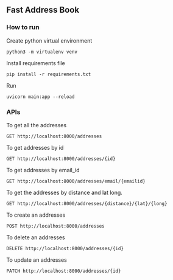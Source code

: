 ## Fast Address Book

### How to run
Create python virtual environment 
```
python3 -m virtualenv venv
```
Install requirements file 
```
pip install -r requirements.txt
```

Run
```
uvicorn main:app --reload
```

### APIs
To get all the addresses
```
GET http://localhost:8000/addresses
```
To get addresses by id
```
GET http://localhost:8000/addresses/{id}
```
To get addresses by email_id
```
GET http://localhost:8000/addresses/email/{emailid}
```
To get the addresses by distance and lat long.
```
GET http://localhost:8000/addresses/{distance}/{lat}/{long}
```
To create an addresses
```
POST http://localhost:8000/addresses
```
To delete an addresses
```
DELETE http://localhost:8000/addresses/{id}
```
To update an addresses
```
PATCH http://localhost:8000/addresses/{id}
```
